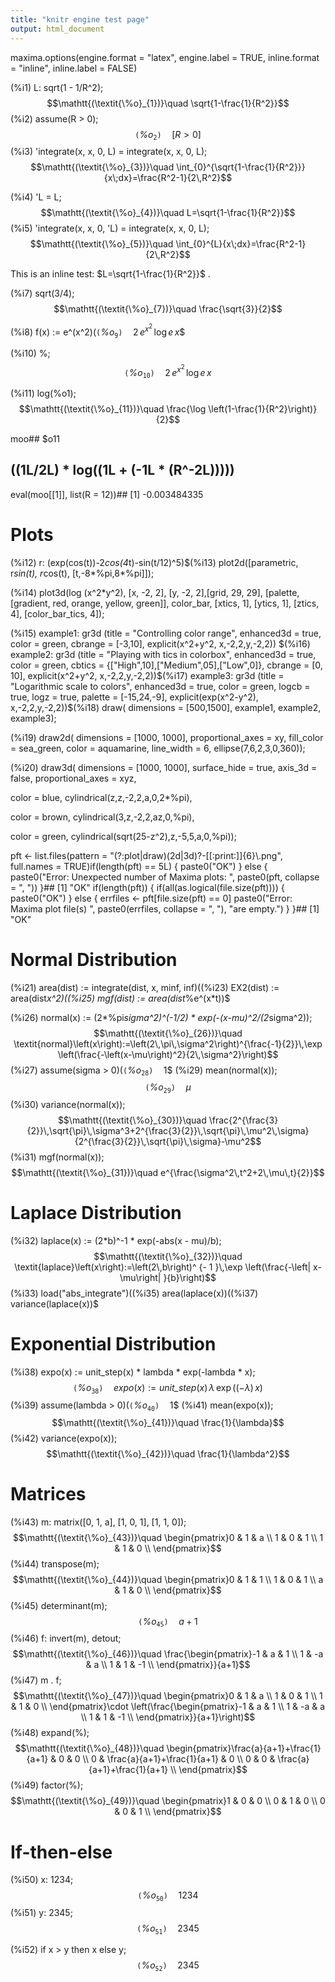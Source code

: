 ```yaml
---
title: "knitr engine test page"
output: html_document
---
```


maxima.options(engine.format = "latex", 
	       engine.label = TRUE,
	       inline.format = "inline", 
	       inline.label = FALSE)

(%i1) L: sqrt(1 - 1/R^2);$$\mathtt{(\textit{\%o}_{1})}\quad \sqrt{1-\frac{1}{R^2}}$$
(%i2) assume(R > 0);$$\mathtt{(\textit{\%o}_{2})}\quad \left[ R>0 \right] $$
(%i3) 'integrate(x, x, 0, L) = integrate(x, x, 0, L);$$\mathtt{(\textit{\%o}_{3})}\quad \int_{0}^{\sqrt{1-\frac{1}{R^2}}}{x\;dx}=\frac{R^2-1}{2\,R^2}$$


(%i4) 'L = L;$$\mathtt{(\textit{\%o}_{4})}\quad L=\sqrt{1-\frac{1}{R^2}}$$
(%i5) 'integrate(x, x, 0, 'L) = integrate(x, x, 0, L);$$\mathtt{(\textit{\%o}_{5})}\quad \int_{0}^{L}{x\;dx}=\frac{R^2-1}{2\,R^2}$$


This is an inline test: $L=\sqrt{1-\frac{1}{R^2}}$
.


(%i7) sqrt(3/4);$$\mathtt{(\textit{\%o}_{7})}\quad \frac{\sqrt{3}}{2}$$


(%i8) f(x) := e^(x^2)$(%i9) diff(f(x), x);$$\mathtt{(\textit{\%o}_{9})}\quad 2\,e^{x^2}\,\log e\,x$$


(%i10) %;$$\mathtt{(\textit{\%o}_{10})}\quad 2\,e^{x^2}\,\log e\,x$$


(%i11) log(%o1);$$\mathtt{(\textit{\%o}_{11})}\quad \frac{\log \left(1-\frac{1}{R^2}\right)}{2}$$


moo## $o11
## ((1L/2L) * log((1L + (-1L * (R^-2L)))))
eval(moo[[1]], list(R = 12))## [1] -0.003484335


# Plots

(%i12) r: (exp(cos(t))-2*cos(4*t)-sin(t/12)^5)$(%i13) plot2d([parametric, r*sin(t), r*cos(t), [t,-8*%pi,8*%pi]]);

(%i14) plot3d(log (x^2*y^2), [x, -2, 2], [y, -2, 2],[grid, 29, 29],
       [palette, [gradient, red, orange, yellow, green]],
       color_bar, [xtics, 1], [ytics, 1], [ztics, 4],
       [color_bar_tics, 4]);

(%i15) example1:
  gr3d (title          = "Controlling color range",
        enhanced3d     = true,
        color          = green,
        cbrange        = [-3,10],
        explicit(x^2+y^2, x,-2,2,y,-2,2)) $(%i16) example2:
  gr3d (title          = "Playing with tics in colorbox",
        enhanced3d     = true,
        color          = green,
        cbtics         = {["High",10],["Medium",05],["Low",0]},
        cbrange = [0, 10],
        explicit(x^2+y^2, x,-2,2,y,-2,2))$(%i17) example3:
  gr3d (title      = "Logarithmic scale to colors",
        enhanced3d = true,
        color      = green,
        logcb      = true,
        logz       = true,
        palette    = [-15,24,-9],
        explicit(exp(x^2-y^2), x,-2,2,y,-2,2))$(%i18) draw(
  dimensions = [500,1500],
  example1, example2, example3);

(%i19) draw2d(
  dimensions = [1000, 1000],
  proportional_axes = xy,
  fill_color        = sea_green,
  color             = aquamarine,
  line_width        = 6,
  ellipse(7,6,2,3,0,360));

(%i20) draw3d(
   dimensions = [1000, 1000],
   surface_hide      = true,
   axis_3d           = false,
   proportional_axes = xyz,
 
   color             = blue,
   cylindrical(z,z,-2,2,a,0,2*%pi), 
 
   color            = brown,
   cylindrical(3,z,-2,2,az,0,%pi),
 
   color            = green,
   cylindrical(sqrt(25-z^2),z,-5,5,a,0,%pi));


pft <- list.files(pattern = "(?:plot|draw)(2d|3d)?-[[:print:]]{6}\\.png", full.names = TRUE)if(length(pft) == 5L)  {
  paste0("OK")
} else {
  paste0("Error: Unexpected number of Maxima plots: ", 
         paste0(pft, collapse = ", "))
}## [1] "OK"
if(length(pft)) {
  if(all(as.logical(file.size(pft)))) {
    paste0("OK")
  }
  else {
    errfiles <- pft[file.size(pft) == 0]
    paste0("Error: Maxima plot file(s) ", paste0(errfiles, collapse = ", "),
           "are empty.")
  }
}## [1] "OK"


# Normal Distribution

(%i21) area(dist) := integrate(dist, x, minf, inf)$(%i22) mean(dist) := area(dist*x)$(%i23) EX2(dist) := area(dist*x^2)$(%i24) variance(dist) := EX2(dist) - mean(dist)^2$(%i25) mgf(dist) := area(dist*%e^(x*t))$

(%i26) normal(x) := 
      (2*%pi*sigma^2)^(-1/2) * 
      exp(-(x-mu)^2/(2*sigma^2));$$\mathtt{(\textit{\%o}_{26})}\quad \textit{normal}\left(x\right):=\left(2\,\pi\,\sigma^2\right)^{\frac{-1}{2}}\,\exp \left(\frac{-\left(x-\mu\right)^2}{2\,\sigma^2}\right)$$
(%i27) assume(sigma > 0)$(%i28) area(normal(x));$$\mathtt{(\textit{\%o}_{28})}\quad 1$$
(%i29) mean(normal(x));$$\mathtt{(\textit{\%o}_{29})}\quad \mu$$
(%i30) variance(normal(x));$$\mathtt{(\textit{\%o}_{30})}\quad \frac{2^{\frac{3}{2}}\,\sqrt{\pi}\,\sigma^3+2^{\frac{3}{2}}\,\sqrt{\pi}\,\mu^2\,\sigma}{2^{\frac{3}{2}}\,\sqrt{\pi}\,\sigma}-\mu^2$$
(%i31) mgf(normal(x));$$\mathtt{(\textit{\%o}_{31})}\quad e^{\frac{\sigma^2\,t^2+2\,\mu\,t}{2}}$$


# Laplace Distribution

(%i32) laplace(x) := (2*b)^-1 * exp(-abs(x - mu)/b);$$\mathtt{(\textit{\%o}_{32})}\quad \textit{laplace}\left(x\right):=\left(2\,b\right)^ {- 1 }\,\exp \left(\frac{-\left| x-\mu\right| }{b}\right)$$
(%i33) load("abs_integrate")$(%i34) assume(b > 0)$(%i35) area(laplace(x))$(%i36) mean(laplace(x))$(%i37) variance(laplace(x))$

# Exponential Distribution

(%i38) expo(x) := unit_step(x) * lambda * exp(-lambda * x);$$\mathtt{(\textit{\%o}_{38})}\quad \textit{expo}\left(x\right):=\textit{unit\_step}\left(x\right)\,\lambda\,\exp \left(\left(-\lambda\right)\,x\right)$$
(%i39) assume(lambda > 0)$(%i40) area(expo(x));$$\mathtt{(\textit{\%o}_{40})}\quad 1$$
(%i41) mean(expo(x));$$\mathtt{(\textit{\%o}_{41})}\quad \frac{1}{\lambda}$$
(%i42) variance(expo(x));$$\mathtt{(\textit{\%o}_{42})}\quad \frac{1}{\lambda^2}$$


# Matrices

(%i43) m: matrix([0, 1, a], [1, 0, 1], [1, 1, 0]);$$\mathtt{(\textit{\%o}_{43})}\quad \begin{pmatrix}0 & 1 & a \\ 1 & 0 & 1 \\ 1 & 1 & 0 \\ \end{pmatrix}$$
(%i44) transpose(m);$$\mathtt{(\textit{\%o}_{44})}\quad \begin{pmatrix}0 & 1 & 1 \\ 1 & 0 & 1 \\ a & 1 & 0 \\ \end{pmatrix}$$
(%i45) determinant(m);$$\mathtt{(\textit{\%o}_{45})}\quad a+1$$
(%i46) f: invert(m), detout;$$\mathtt{(\textit{\%o}_{46})}\quad \frac{\begin{pmatrix}-1 & a & 1 \\ 1 & -a & a \\ 1 & 1 & -1 \\ \end{pmatrix}}{a+1}$$
(%i47) m . f;$$\mathtt{(\textit{\%o}_{47})}\quad \begin{pmatrix}0 & 1 & a \\ 1 & 0 & 1 \\ 1 & 1 & 0 \\ \end{pmatrix}\cdot \left(\frac{\begin{pmatrix}-1 & a & 1 \\ 1 & -a & a \\ 1 & 1 & -1 \\ \end{pmatrix}}{a+1}\right)$$
(%i48) expand(%);$$\mathtt{(\textit{\%o}_{48})}\quad \begin{pmatrix}\frac{a}{a+1}+\frac{1}{a+1} & 0 & 0 \\ 0 & \frac{a}{a+1}+\frac{1}{a+1} & 0 \\ 0 & 0 & \frac{a}{a+1}+\frac{1}{a+1} \\ \end{pmatrix}$$
(%i49) factor(%);$$\mathtt{(\textit{\%o}_{49})}\quad \begin{pmatrix}1 & 0 & 0 \\ 0 & 1 & 0 \\ 0 & 0 & 1 \\ \end{pmatrix}$$


# If-then-else

(%i50) x: 1234;$$\mathtt{(\textit{\%o}_{50})}\quad 1234$$
(%i51) y: 2345;$$\mathtt{(\textit{\%o}_{51})}\quad 2345$$


(%i52) if x > y
  then x
  else y;$$\mathtt{(\textit{\%o}_{52})}\quad 2345$$

